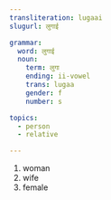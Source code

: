 ```yaml
---
transliteration: lugaai
slugurl: लुगाई

grammar: 
  word: लुगाई
  noun:
    term: लुगा
    ending: ii-vowel
    trans: lugaa
    gender: f
    number: s

topics:
  - person
  - relative

---
```


<word-pos pos="noun">

<word-meanings>

1. woman
2. wife
3. female

</word-meanings>

<noun-decl :grammar="grammar"></noun-decl>

</word-pos>

